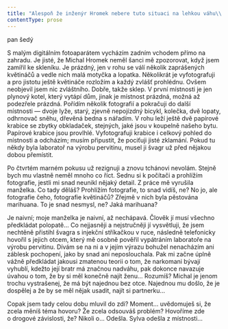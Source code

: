 ```yaml
---
title: "Alespoň že inženýr Hromek nebere tuto situaci na lehkou váhu\\. Upřímně řečeno jsem měl obavy, že se tchán pokusí problém bagatelizovat, zavírat před ním oči nebo svého syna nějak omlouvat\\. Ale naopak, pověřil mě, abych prohledal dům a\_pokusil se najít stopy po výrobně drog\\. Možná tchán nakonec ví víc, než jsem vůbec tušil\\. Nejedná se tedy zřejmě jen o\_konzumaci drog, švagr je nejspíš zapojen přímo do výroby narkotik\\. Jistě, to by leccos vysvětlovalo, vysvětlovalo by to zejména to, jak je možné, že nikdy neměl žádné zaměstnání a\_za celých pět let, co zde bydlím, nevykonával žádnou běžnou pracovní činnost\\. Zřejmě vlastní výrobnu drog\\. Zní to příliš absurdně? Nezní, že ne? Absurdně to nezní ani inženýru Hromkovi, od něhož jsem dostal pověření to prokázat a\_všechno vyfotografovat\\."
contentType: prose
---
```


<section>

pan šedý

S malým digitálním fotoaparátem vycházím zadním vchodem přímo na zahradu. Je jisté, že Michal Hromek neměl šanci mě zpozorovat, když jsem zamířil ke skleníku. Je prázdný, jen v rohu se válí několik zaprášených květináčů a vedle nich malá motyčka a lopatka. Několikrát je vyfotografuji a pro jistotu ještě květináče rozložím a každý zvlášť prohlédnu. Ovšem neobjevil jsem nic zvláštního. Dobře, takže sklep. V první místnosti je jen plynový kotel, který vytápí dům, jinak je místnost prázdná, možná až podezřele prázdná. Pořídím několik fotografií a pokračuji do další místnosti — dvoje lyže, starý, zjevně nepojízdný bicykl, kolečka, dvě lopaty, odhrnovač sněhu, dřevěná bedna s nářadím. V rohu leží ještě dvě papírové krabice se zbytky obkladaček, stejných, jaké jsou v koupelně našeho bytu. Papírové krabice jsou provlhlé. Vyfotografuji krabice i celkový pohled do místnosti a odcházím; musím připustit, že pociťuji jisté zklamání. Pokud tu někdy byla laboratoř na výrobu pervitinu, musel ji švagr už před nějakou dobou přemístit.

Po čtvrtém marném pokusu už rezignuji a znovu tchánovi nevolám. Stejně bych mu vlastně neměl mnoho co říct. Sednu si k počítači a prohlížím fotografie, jestli mi snad neunikl nějaký detail. Z práce mě vyrušila manželka. Co tady děláš? Prohlížím fotografie, to snad vidíš, ne? No jo, ale fotografie čeho, fotografie květináčů? Zřejmě v nich byla pěstována marihuana. To je snad nesmysl, ne? Jaká marihuana?

Je naivní; moje manželka je naivní, až nechápavá. Člověk jí musí všechno předkládat polopatě… Co nejjasněji a nejstručněji jí vysvětluji, že jsem nechtěně přistihl švagra s injekční stříkačkou v ruce, následně telefonicky hovořil s jejich otcem, který mě osobně pověřil vypátráním laboratoře na výrobu pervitinu. Dívám se na ni a v jejím výrazu bohužel nenacházím ani záblesk pochopení, jako by snad ani neposlouchala. Pak mi začne úplně vážně předkládat jakousi zmatenou teorii o tom, že narkomani bývají vyhublí, kdežto její bratr má značnou nadváhu, pak dokonce navazuje úvahou o tom, že by si měl konečně najít ženu… Rozumíš? Michal je jenom trochu vystrašenej, že má být najednou bez otce. Najednou mu došlo, že je dospělej a že by se měl nějak usadit, najít si partnerku…

Copak jsem tady celou dobu mluvil do zdi? Moment… uvědomuješ si, že zcela měníš téma hovoru? Že zcela odsouváš problém? Hovoříme zde o drogové závislosti, že? Nikoli o… Odešla. Sylva odešla z místnosti…

</section>
